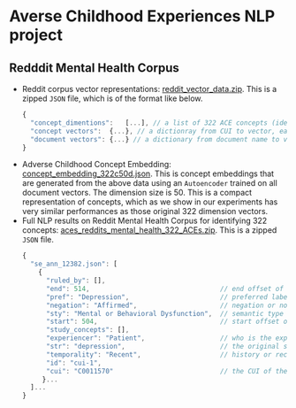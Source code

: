 # Averse Childhood Experiences NLP project

## Redddit Mental Health Corpus
- Reddit corpus vector representations: [reddit_vector_data.zip](./Reddit-MH/reddit_vector_data.json.zip). This is a zipped `JSON` file, which is of the format like below.
  ```javascript
  {
    "concept_dimentions":	[...], // a list of 322 ACE concepts (identified as UMLS CUIs)
    "concept vectors":	{...}, // a dictionray from CUI to vector, each dimension of the vector is a concept (the order follows the concept list above)
    "document vectors":	{...} // a dictionary from document name to vector, the dimensions are the same as those of the concept vectors above.
  }
  ```
- Adverse Childhood Concept Embedding: [concept_embedding_322c50d.json](./Reddit-MH/concept_embedding_322c50d.json). This is concept embeddings that are generated from the above data using an `Autoencoder` trained on all document vectors. The dimension size is 50. This is a compact representation of concepts, which as we show in our experiments has very similar performances as those original 322 dimension vectors.
- Full NLP results on Reddit Mental Health Corpus for identifying 322 concepts: [aces_reddits_mental_health_322_ACEs.zip](./Reddit-MH/aces_reddits_mental_health_322_ACEs.zip). This is a zipped `JSON` file.
  ```javascript
  {
    "se_ann_12382.json": [
      {
        "ruled_by": [], 
        "end": 514,                                 // end offset of the mention
        "pref": "Depression",                       // preferred label of the concept as defined in UMLS
        "negation": "Affirmed",                     // negation or not
        "sty": "Mental or Behavioral Dysfunction",  // semantic type of the concept as defined in UMLS
        "start": 504,                               // start offset of the mention
        "study_concepts": [], 
        "experiencer": "Patient",                   // who is the experiencer
        "str": "depression",                        // the original string
        "temporality": "Recent",                    // history or recent mention
        "id": "cui-1", 
        "cui": "C0011570"                           // the CUI of the concept as in UMLS
       }...
    ]...
  }
  ```
